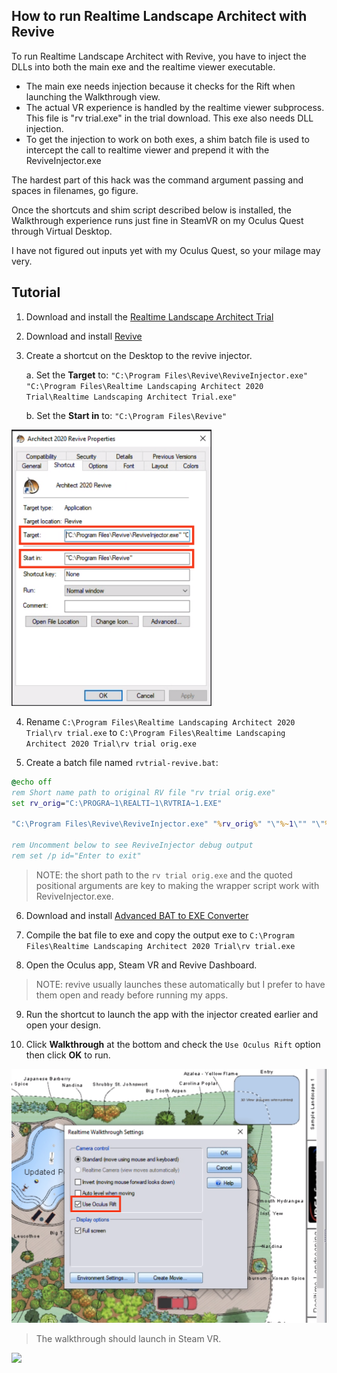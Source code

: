 ## How to run Realtime Landscape Architect with Revive

To run Realtime Landscape Architect with Revive, you have to inject the DLLs into both the main exe and the realtime viewer executable.

  - The main exe needs injection because it checks for the Rift when launching the Walkthrough view.
  - The actual VR experience is handled by the realtime viewer subprocess. This file is "rv trial.exe" in the trial download. This exe also needs DLL injection.
  - To get the injection to work on both exes, a shim batch file is used to intercept the call to realtime viewer and prepend it with the ReviveInjector.exe

The hardest part of this hack was the command argument passing and spaces in filenames, go figure.

Once the shortcuts and shim script described below is installed, the Walkthrough experience runs just fine in SteamVR on my Oculus Quest through Virtual Desktop. 

I have not figured out inputs yet with my Oculus Quest, so your milage may very.

## Tutorial

1. Download and install the [Realtime Landscape Architect Trial](https://www.ideaspectrum.com/free-landscape-design-software-trial/)

2. Download and install [Revive](https://github.com/librevr/revive/releases)

3. Create a shortcut on the Desktop to the revive injector.

    a. Set the __Target__ to: `"C:\Program Files\Revive\ReviveInjector.exe" "C:\Program Files\Realtime Landscaping Architect 2020 Trial\Realtime Landscaping Architect Trial.exe"`
    
    b. Set the __Start in__ to: `"C:\Program Files\Revive"`

<img src="https://raw.githubusercontent.com/danisla/realtime-landscaping-architect-revive/master/images/rla_revive_shortcut.png" width="320">

4. Rename `C:\Program Files\Realtime Landscaping Architect 2020 Trial\rv trial.exe` to `C:\Program Files\Realtime Landscaping Architect 2020 Trial\rv trial orig.exe` 

5. Create a batch file named `rvtrial-revive.bat`:

```bat
@echo off
rem Short name path to original RV file "rv trial orig.exe"
set rv_orig="C:\PROGRA~1\REALTI~1\RVTRIA~1.EXE"

"C:\Program Files\Revive\ReviveInjector.exe" "%rv_orig%" "\"%~1\"" "\"%~2\"" "\"%~3\"" "\"%~4\"" "\"%~5\""

rem Uncomment below to see ReviveInjector debug output
rem set /p id="Enter to exit"
```

> NOTE: the short path to the `rv trial orig.exe` and the quoted positional arguments are key to making the wrapper script work with ReviveInjector.exe.

6. Download and install [Advanced BAT to EXE Converter](https://www.battoexeconverter.com/#downloadbattoexe)

7. Compile the bat file to exe and copy the output exe to `C:\Program Files\Realtime Landscaping Architect 2020 Trial\rv trial.exe`

8. Open the Oculus app, Steam VR and Revive Dashboard. 

> NOTE: revive usually launches these automatically but I prefer to have them open and ready before running my apps.

9. Run the shortcut to launch the app with the injector created earlier and open your design.

10. Click __Walkthrough__ at the bottom and check the `Use Oculus Rift` option then click __OK__ to run.

![](https://raw.githubusercontent.com/danisla/realtime-landscaping-architect-revive/master/images/rla_walkthrough_launch.png)

> The walkthrough should launch in Steam VR.

![](https://raw.githubusercontent.com/danisla/realtime-landscaping-architect-revive/master/images/rla_walkthrough_steam_vr.png)

